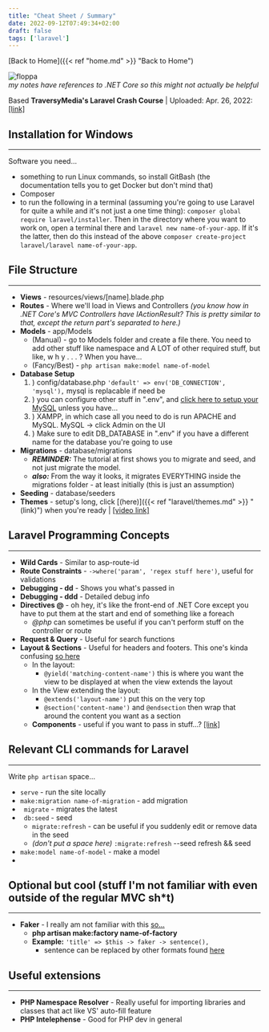 ```yaml
---
title: "Cheat Sheet / Summary"
date: 2022-09-12T07:49:34+02:00
draft: false
tags: ['laravel']
---
```


[Back to Home]({{< ref "home.md" >}} "Back to Home")

![floppa](/laravel/images/floppa_poly.png)  <br/>
*my notes have references to .NET Core so this might not actually be helpful*

Based **TraversyMedia's Laravel Crash Course** | Uploaded: Apr. 26, 2022: [[link]](https://youtu.be/MYyJ4PuL4pY)

## Installation for Windows
---
Software you need...
- something to run Linux commands, so install GitBash (the documentation tells you to get Docker but don't mind that)
- Composer
- to run the following in a terminal (assuming you're going to use Laravel for quite a while and it's not just a one time thing):
  ``composer global require laravel/installer``.
  Then in the directory where you want to work on, open a terminal there and ``laravel new name-of-your-app``. If it's the latter, then do this instead of the above ``composer create-project laravel/laravel name-of-your-app``.

## File Structure
---
* **Views** - resources/views/[name].blade.php
* **Routes** - Where we'll load in Views and Controllers *(you know how in .NET Core's MVC Controllers have IActionResult? This is pretty similar to that, except the return part's separated to here.)*
* **Models** - app/Models
  * (Manual) - go to Models folder and create a file there. You need to add other stuff like namespace and A LOT of other required stuff, but like, w h y . . . ? When you have...
  * (Fancy/Best) - ``php artisan make:model name-of-model``
* **Database Setup**
  1. ) config/database.php ``'default' => env('DB_CONNECTION', 'mysql'),`` mysql is replacable if need be
  2. ) you can configure other stuff in ".env", and [click here to setup your MySQL](https://youtu.be/MYyJ4PuL4pY?t=2754) unless you have...
  3. ) XAMPP, in which case all you need to do is run APACHE and MySQL. MySQL -> click Admin on the UI 
  4. ) Make sure to edit DB_DATABASE in ".env" if you have a different name for the database you're going to use
* **Migrations** - database/migrations 
  * ***REMINDER:*** The tutorial at first shows you to migrate and seed, and not just migrate the model.
  * ***also:*** From the way it looks, it migrates EVERYTHING inside the migrations folder - at least initially (this is just an assumption)
* **Seeding** - database/seeders
* **Themes** - setup's long, click [(here)]({{< ref "laravel/themes.md" >}} "(link)") when you're ready | <a href="https://youtu.be/MYyJ4PuL4pY?t=4318" target="_blank">[video link]</a>

## Laravel Programming Concepts
---
* **Wild Cards** - Similar to asp-route-id
* **Route Constraints** - ``->where('param', 'regex stuff here')``, useful for validations
* **Debugging - dd** - Shows you what's passed in
* **Debugging - ddd** - Detailed debug info
* **Directives @** - oh hey, it's like the front-end of .NET Core except you have to put them at the start and end of something like a foreach
  * *@php* can sometimes be useful if you can't perform stuff on the controller or route
* **Request & Query** - Useful for search functions
* **Layout & Sections** - Useful for headers and footers. This one's kinda confusing <a href="https://youtu.be/MYyJ4PuL4pY?t=4099" target="_blank">so here</a>
  * In the layout:
    * ``@yield('matching-content-name')`` this is where you want the view to be displayed at when the view extends the layout
  * In the View extending the layout: 
    * ``@extends('layout-name')`` put this on the very top
    * ``@section('content-name')`` and ``@endsection`` then wrap that around the content you want as a section
  * **Components** - useful if you want to pass in stuff...? <a href="https://www.educba.com/laravel-components/" target="_blank">[link]</a>

## Relevant CLI commands for Laravel
---
Write ``php artisan`` space...
* ``serve`` - run the site locally
* ``make:migration name-of-migration`` - add migration
* `` migrate`` - migrates the latest
* `` db:seed`` - seed
  * ``migrate:refresh`` - can be useful if you suddenly edit or remove data in the seed
  * *(don't put a space here)* ``:migrate:refresh`` --seed refresh && seed 
* ``make:model name-of-model`` - make a model
* 

## Optional but cool (stuff I'm not familiar with even outside of the regular MVC sh*t)
---
* **Faker** - I really am not familiar with this <a href="https://youtu.be/MYyJ4PuL4pY?t=3791" target="_blank">so...</a>
  * **php artisan make:factory name-of-factory**
  * **Example:** ``'title' => $this -> faker -> sentence(),``
    * sentence can be replaced by other formats found <a href="https://github.com/fzaninotto/Faker#table-of-contents" target="_blank">here</a>


## Useful extensions
---
* **PHP Namespace Resolver** - Really useful for importing libraries and classes that act like VS' auto-fill feature
* **PHP Intelephense** - Good for PHP dev in general